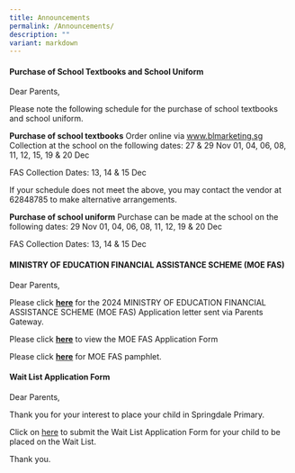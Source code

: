 ```yaml
---
title: Announcements
permalink: /Announcements/
description: ""
variant: markdown
---
```

#### Purchase of School Textbooks and School Uniform

Dear Parents,

Please note the following schedule for the purchase of school textbooks and school uniform. 

**Purchase of school textbooks**
Order online via www.blmarketing.sg
Collection at the school on the following dates:
27 & 29 Nov
01, 04, 06, 08, 11, 12, 15, 19 & 20 Dec

FAS Collection Dates: 13, 14 & 15 Dec

If your schedule does not meet the above, you may contact the vendor at 62848785 to make alternative arrangements.

**Purchase of school uniform**
Purchase can be made at the school on the following dates:
29 Nov
01, 04, 06, 08, 11, 12, 19 & 20 Dec

FAS Collection Dates: 13, 14 & 15 Dec




#### MINISTRY OF EDUCATION FINANCIAL ASSISTANCE SCHEME (MOE FAS)

Dear Parents,
 
Please click **[here](/files/letter%20to%20parents%20-%202024%20moe%20fas%20application.pdf)** for the 2024 MINISTRY OF EDUCATION FINANCIAL ASSISTANCE SCHEME (MOE FAS) Application letter sent via Parents Gateway.

Please click **[here](/files/2024%20moe%20fas%20application%20form.pdf)** to view the MOE FAS Application Form

Please click **[here](/files/moe%20fas%20pamphlet%204%20languages.pdf)** for MOE FAS pamphlet.


#### Wait List Application Form

Dear Parents,

Thank you for your interest to place your child in Springdale Primary.

Click on [here](https://go.gov.sg/sdpswaitlistapplicationform) to submit the Wait List Application Form for your child to be placed on the Wait List. 


Thank you.